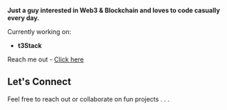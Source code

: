 **Just a guy interested in **Web3 & Blockchain** and loves to code casually every day.**

Currently working on:
- **t3Stack**

Reach me out - [Click here](https://sr3x0r.vercel.app/)

## Let's Connect

Feel free to reach out or collaborate on fun projects . . .
